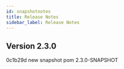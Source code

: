 ```yaml
---
id: snapshotnotes
title: Release Notes
sidebar_label: Release Notes
---
```


## Version 2.3.0
0c1b29d new snapshot pom 2.3.0-SNAPSHOT</br>
